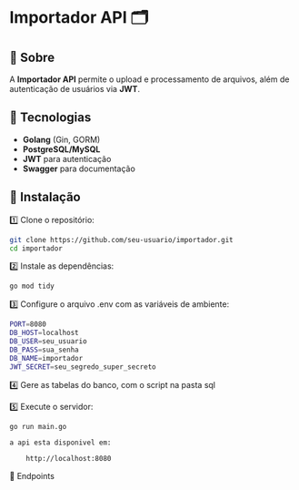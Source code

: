 # Importador API 🗂️

## 📌 Sobre  
A **Importador API** permite o upload e processamento de arquivos, além de autenticação de usuários via **JWT**.  

## 🚀 Tecnologias  
- **Golang** (Gin, GORM)  
- **PostgreSQL/MySQL**  
- **JWT** para autenticação  
- **Swagger** para documentação  

## 📜 Instalação  

1️⃣ Clone o repositório:  
```sh
git clone https://github.com/seu-usuario/importador.git
cd importador
```

2️⃣ Instale as dependências:
```sh
go mod tidy
```

3️⃣ Configure o arquivo .env com as variáveis de ambiente:
```sh
PORT=8080
DB_HOST=localhost
DB_USER=seu_usuario
DB_PASS=sua_senha
DB_NAME=importador
JWT_SECRET=seu_segredo_super_secreto
```

4️⃣ Gere as tabelas do banco, com o script na pasta sql

5️⃣  Execute o servidor:
```sh
go run main.go
```
    a api esta disponivel em:
```sh
    http://localhost:8080
```

📌 Endpoints








